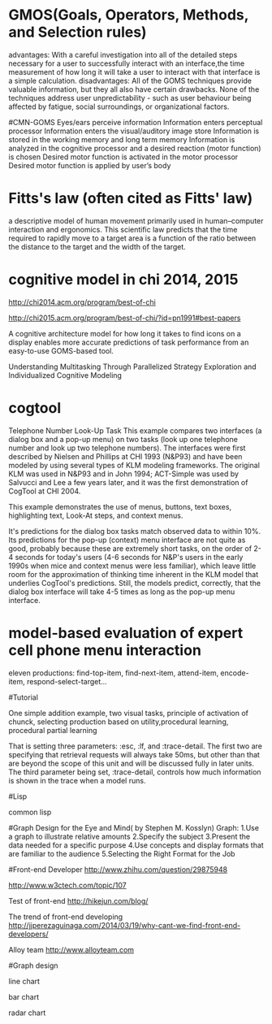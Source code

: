
# GMOS(Goals, Operators, Methods, and Selection rules)
advantages: 
With a careful investigation into all of the detailed steps necessary for a user to successfully interact with
an interface,the time measurement of how long it will take a user to interact with that interface is a simple
calculation. 
disadvantages:
All of the GOMS techniques provide valuable information, but they all also have certain drawbacks. 
None of the techniques address user unpredictability - such as user behaviour being affected by fatigue, 
social surroundings, or organizational factors. 

#CMN-GOMS
Eyes/ears perceive information
Information enters perceptual processor
Information enters the visual/auditory image store
Information is stored in the working memory and long term memory
Information is analyzed in the cognitive processor and a desired reaction (motor function) is chosen
Desired motor function is activated in the motor processor
Desired motor function is applied by user’s body

# Fitts's law (often cited as Fitts' law) 
a descriptive model of human movement primarily used in human–computer interaction and ergonomics. This scientific 
law predicts that the time required to rapidly move to a target area is a function of the ratio between the distance 
to the target and the width of the target.

# cognitive model in chi 2014, 2015
http://chi2014.acm.org/program/best-of-chi

http://chi2015.acm.org/program/best-of-chi/?id=pn1991#best-papers

A cognitive architecture model for how long it takes to find icons on a display enables more accurate predictions
of task performance from an easy-to-use GOMS-based tool. 

Understanding Multitasking Through Parallelized Strategy Exploration and Individualized Cognitive Modeling

# cogtool
Telephone Number Look-Up Task
This example compares two interfaces (a dialog box and a pop-up menu) on two tasks (look up one telephone number and look up two telephone numbers). The interfaces were first described by Nielsen and Phillips at CHI 1993 (N&P93) and have been modeled by using several types of KLM modeling frameworks. The original KLM was used in N&P93 and in John 1994; ACT-Simple was used by Salvucci and Lee a few years later, and it was the first demonstration of CogTool at CHI 2004.

This example demonstrates the use of menus, buttons, text boxes, highlighting text, Look-At steps, and context menus.

It's predictions for the dialog box tasks match observed data to within 10%. Its predictions for the pop-up (context)
menu interface are not quite as good, probably because these are extremely short tasks, on the order of 2-4 seconds
for today's users (4-6 seconds for N&P's users in the early 1990s when mice and context menus were less familiar), 
which leave little room for the approximation of thinking time inherent in the KLM model that underlies CogTool's 
predictions. Still, the models predict, correctly, that the dialog box interface will take 4-5 times as long as
the pop-up menu interface.


# model-based evaluation of expert cell phone menu interaction

eleven productions: find-top-item, find-next-item, attend-item, encode-item, respond-select-target...

#Tutorial

One simple addition example, two visual tasks, principle of activation of chunck, selecting production based on utility,procedural learning, procedural partial learning

That is setting three parameters: :esc, :lf, and :trace-detail. The first two are specifying that retrieval requests will always take 50ms, but other than that are beyond the scope of this unit and will be discussed fully in later units. The third parameter being set, :trace-detail, controls how much information is shown in the trace when a model runs.

#Lisp

common lisp


#Graph Design for the Eye and Mind( by Stephen M. Kosslyn)
Graph:
1.Use a graph to illustrate relative amounts
2.Specify the subject
3.Present the data needed for a specific purpose
4.Use concepts and display formats that are familiar to the audience
5.Selecting the Right Format for the Job


#Front-end Developer
http://www.zhihu.com/question/29875948

http://www.w3ctech.com/topic/107

Test of front-end
http://hikejun.com/blog/

The trend of front-end developing
http://jjperezaguinaga.com/2014/03/19/why-cant-we-find-front-end-developers/

Alloy team
http://www.alloyteam.com

#Graph design

line chart

bar chart

radar chart
